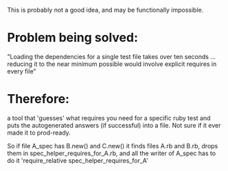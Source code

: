 This is probably not a good idea, and may be functionally impossible. 

Problem being solved:
==============
"Loading the dependencies for a single test file takes over ten seconds ...  reducing it to the near minimum possible would involve explicit requires in every file"

Therefore:
==============
a tool that 'guesses' what requires you need for a specific ruby test and puts the autogenerated answers (if successful) into a file. Not sure if it ever made it to prod-ready.

So if file A_spec has B.new() and C.new() it finds files A.rb and B.rb, drops them in spec_helper_requires_for_A.rb, and all the writer of A_spec has to do it 'require_relative spec_helper_requires_for_A'